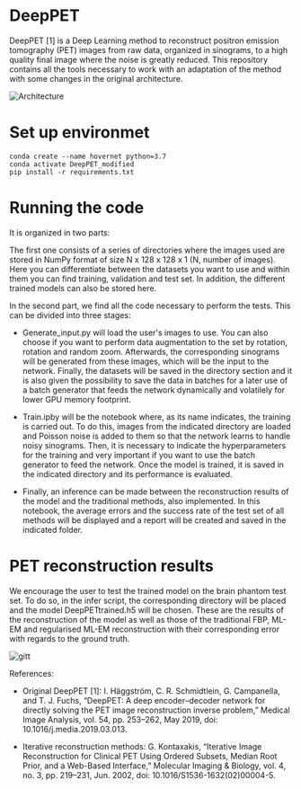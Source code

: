 # DeepPET
DeepPET [1] is a Deep Learning method to reconstruct positron emission tomography (PET) images from raw data, organized in sinograms, to a high quality final image where the noise is greatly reduced. This repository contains all the tools necessary to work with an adaptation of the method with some changes in the original architecture.


![Architecture](https://user-images.githubusercontent.com/108093731/175489229-76cfc677-2399-4ca9-9372-343cdb255dd2.png)


# Set up environmet
```
conda create --name hovernet python=3.7
conda activate DeepPET_modified
pip install -r requirements.txt
 ```
 
# Running the code

It is organized in two parts:

The first one consists of a series of directories where the images used are stored in NumPy format of size N x 128 x 128 x 1 (N, number of images). Here you can        differentiate between the  datasets you want to use and within them you can find training, validation and test set. In addition, the different trained models can      also be stored here.

In the second part, we find all the code necessary to perform the tests. This can be divided into three stages:
 - Generate_input.py will load the user's images to use. You can also choose if you want to perform data augmentation to the set by                                        rotation, rotation and random zoom. Afterwards, the corresponding sinograms will be generated from these images, which will be the input to the network.                Finally, the datasets will be saved in the directory section and it is also given the possibility to save the data in batches for a later use of a batch                generator that feeds the network dynamically and volatilely for lower GPU memory footprint.
 
  - Train.ipby will be the notebook where, as its name indicates, the training is carried out. To do this, images from the indicated directory are loaded and               Poisson noise is added to them so that the network learns to handle noisy sinograms. Then, it is necessary to indicate the hyperparameters for the training             and very important if you want to use the batch generator to feed the network. Once the model is trained, it is saved in the indicated directory and its               performance is evaluated.
  
   - Finally, an inference can be made between the reconstruction results of the model and the traditional methods, also implemented. In this notebook, the                 average errors and the success rate of the test set of all methods will be displayed and a report will be created and saved in the indicated folder.
   
# PET reconstruction results


We encourage the user to test the trained model on the brain phantom test set. To do so, in the infer script, the corresponding directory will be placed and the model DeepPETtrained.h5 will be chosen. These are the results of the reconstruction of the model as well as those of the traditional FBP, ML-EM and regularised ML-EM reconstruction with their corresponding error with regards to the ground truth.

![gitt](https://user-images.githubusercontent.com/108093731/176009549-3ab36020-327a-4e1c-bff8-405450cc0b93.JPG)

References:

- Original DeepPET [1]: I. Häggström, C. R. Schmidtlein, G. Campanella, and T. J. Fuchs, “DeepPET: A deep encoder–decoder network for directly solving the PET image reconstruction inverse problem,” Medical Image Analysis, vol. 54, pp. 253–262, May 2019, doi: 10.1016/j.media.2019.03.013. 

- Iterative reconstruction methods: G. Kontaxakis, “Iterative Image Reconstruction for Clinical PET Using Ordered Subsets, Median Root Prior, and a Web-Based Interface,” Molecular Imaging & Biology, vol. 4, no. 3, pp. 219–231, Jun. 2002, doi: 10.1016/S1536-1632(02)00004-5.
